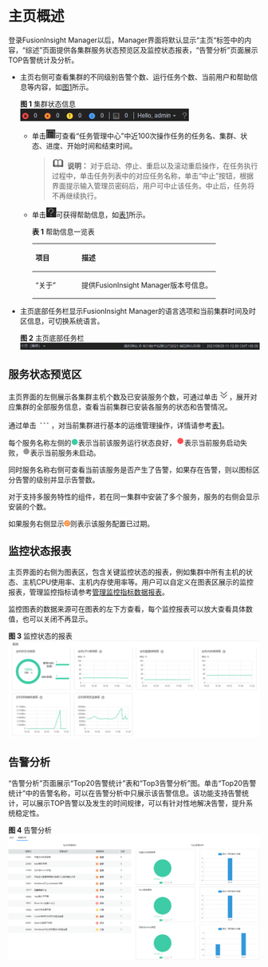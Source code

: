# 主页概述<a name="admin_guide_000007"></a>

登录FusionInsight Manager以后，Manager界面将默认显示“主页“标签中的内容，“综述”页面提供各集群服务状态预览区及监控状态报表，“告警分析”页面展示TOP告警统计及分析。

-   主页右侧可查看集群的不同级别告警个数、运行任务个数、当前用户和帮助信息等内容，如[图1](#fig1460911563391)所示。

    **图 1**  集群状态信息<a name="fig1460911563391"></a>  
    ![](figures/集群状态信息.png "集群状态信息")

    -   单击![](figures/zh-cn_image_0263899611.png)可查看“任务管理中心”中近100次操作任务的任务名、集群、状态、进度、开始时间和结束时间。

        >![](public_sys-resources/icon-note.gif) **说明：** 
        >对于启动、停止、重启以及滚动重启操作，在任务执行过程中，单击任务列表中的对应任务名称，单击“中止”按钮，根据界面提示输入管理员密码后，用户可中止该任务。中止后，任务将不再继续执行。

    -   单击![](figures/zh-cn_image_0263899378.png)可获得帮助信息，如[表1](#table1699215112105)所示。

        **表 1**  帮助信息一览表

        <a name="table1699215112105"></a>
        <table><thead align="left"><tr id="row1099375141014"><th class="cellrowborder" valign="top" width="25%" id="mcps1.2.3.1.1"><p id="p9993175112108"><a name="p9993175112108"></a><a name="p9993175112108"></a>项目</p>
        </th>
        <th class="cellrowborder" valign="top" width="75%" id="mcps1.2.3.1.2"><p id="p1799325112100"><a name="p1799325112100"></a><a name="p1799325112100"></a>描述</p>
        </th>
        </tr>
        </thead>
        <tbody><tr id="row132256295125"><td class="cellrowborder" valign="top" width="25%" headers="mcps1.2.3.1.1 "><p id="p3225182911219"><a name="p3225182911219"></a><a name="p3225182911219"></a><span class="parmname" id="parmname1510568194630"><a name="parmname1510568194630"></a><a name="parmname1510568194630"></a>“关于”</span></p>
        </td>
        <td class="cellrowborder" valign="top" width="75%" headers="mcps1.2.3.1.2 "><p id="p422582951218"><a name="p422582951218"></a><a name="p422582951218"></a>提供FusionInsight Manager版本号信息。</p>
        </td>
        </tr>
        </tbody>
        </table>


-   主页底部任务栏显示FusionInsight Manager的语言选项和当前集群时间及时区信息，可切换系统语言。

    **图 2**  主页底部任务栏<a name="fig1383081612515"></a>  
    ![](figures/主页底部任务栏.png "主页底部任务栏")


## 服务状态预览区<a name="section4371164773515"></a>

主页界面的左侧展示各集群主机个数及已安装服务个数，可通过单击![](figures/截图-51.png)，展开对应集群的全部服务信息，查看当前集群已安装各服务的状态和告警情况。

通过单击![](figures/dian.png)，对当前集群进行基本的运维管理操作，详情请参考[表1](集群管理概述.md#table17943743105914)。

每个服务名称左侧的![](figures/zh-cn_image_0263899616.png)表示当前该服务运行状态良好，![](figures/hong.png)表示当前服务启动失败，![](figures/hui.png)表示当前服务未启动。

同时服务名称右侧可查看当前该服务是否产生了告警，如果存在告警，则以图标区分告警的级别并显示告警数。

对于支持多服务特性的组件，若在同一集群中安装了多个服务，服务的右侧会显示安装的个数。

如果服务右侧显示![](figures/zh-cn_image_0263899493.png)则表示该服务配置已过期。

## 监控状态报表<a name="section999910418512"></a>

主页界面的右侧为图表区，包含关键监控状态的报表，例如集群中所有主机的状态、主机CPU使用率、主机内存使用率等。用户可以自定义在图表区展示的监控报表，管理监控指标请参考[管理监控指标数据报表](管理监控指标数据报表.md)。

监控图表的数据来源可在图表的左下方查看，每个监控报表可以放大查看具体数值，也可以关闭不再显示。

**图 3**  监控状态的报表<a name="fig1360619204521"></a>  
![](figures/监控状态的报表.png "监控状态的报表")

## 告警分析<a name="section661363712135"></a>

“告警分析”页面展示“Top20告警统计”表和“Top3告警分析”图。单击“Top20告警统计”中的告警名称，可以在告警分析中只展示该告警信息。该功能支持告警统计，可以展示TOP告警以及发生的时间规律，可以有针对性地解决告警，提升系统稳定性。

**图 4**  告警分析<a name="fig62721453145217"></a>  
![](figures/告警分析.png "告警分析")

